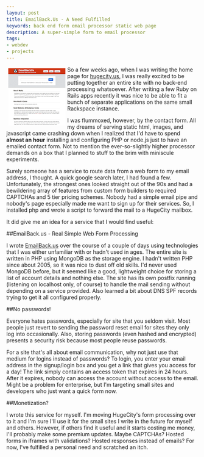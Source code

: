 ```yaml
---
layout: post
title: EmailBack.Us - A Need Fulfilled
keywords: back end form email processor static web page
description: A super-simple form to email processor
tags: 
- webdev
- projects
---
```


<a href="http://emailback.us"><img src="images/emailbackus.png" style="float:left; padding: 5px;"/></a>
So a few weeks ago, when I was writing the home page for [hugecity.us](http://hugecity.us), I was really excited to be putting together an entire site with no back-end processing whatsoever.  After writing a few Ruby on Rails apps recently it was nice to be able to fit a bunch of separate applications on the same small Rackspace instance.  

I was flummoxed, however, by the contact form.  All my dreams of serving static html, images, and javascript came crashing down when I realized that I'd have to spend **almost an hour** installing and configuring PHP or node.js just to have an emailed contact form.  Not to mention the ever-so-slightly higher processor demands on a box that I planned to stuff to the brim with miniscule experiments.

Surely someone has a service to route data from a web form to my email address, I thought.  A quick google search later, I had found a few.  Unfortunately, the strongest ones looked straight out of the 90s and had a bewildering array of features from custom form builders to required CAPTCHAs and 5 tier pricing schemes.  Nobody had a simple email pipe and nobody's page especially made me want to sign up for their services.  So, I installed php and wrote a script to forward the mail to a HugeCity mailbox.

It did give me an idea for a service that I would find useful:

##EmailBack.us - Real Simple Web Form Processing

I wrote [EmailBack.us](http://emailback.us) over the course of a couple of days using technologies that I was either unfamiliar with or hadn't used in ages.  The entire site is written in PHP using MongoDB as the storage engine.  I hadn't written PHP since about 2005, so it was nice to dust off old skills.  I'd never used MongoDB before, but it seemed like a good, lightweight choice for storing a list of account details and nothing else.  The site has its own postfix running (listening on localhost only, of course) to handle the mail sending without depending on a service provided.  Also learned a bit about DNS SPF records trying to get it all configured properly.

##No passwords!

Everyone hates passwords, especially for site that you seldom visit.  Most people just revert to sending the password reset email for sites they only log into occasionally.  Also, storing passwords (even hashed and encrypted) presents a security risk because most people reuse passwords. 

For a site that's all about email communication, why not just use that medium for logins instead of passwords?  To login, you enter your email address in the signup/login box and you get a link that gives you access for a day!  The link simply contains an access token that expires in 24 hours.  After it expires, nobody can access the account without access to the email.  Might be a problem for enterprise, but I'm targeting small sites and developers who just want a quick form now.

##Monetization?

I wrote this service for myself.  I'm moving HugeCity's form processing over to it and I'm sure I'll use it for the small sites I write in the future for myself and others.  However, if others find it useful and it starts costing me money, I'll probably make some premium updates.  Maybe CAPTCHAs?  Hosted forms in iframes with validations?  Hosted responses instead of emails?  For now, I've fulfilled a personal need and scratched an itch.

